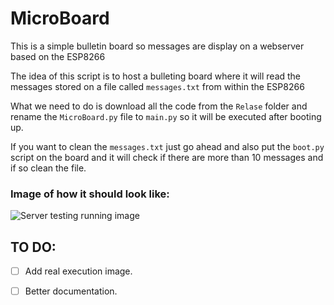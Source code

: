 # MicroBoard

This is a simple bulletin board so messages are display on a webserver based on the ESP8266

The idea of this script is to host a bulleting board where it will read the messages stored on a file called `messages.txt` from within the ESP8266 

What we need to do is download all the code from the `Relase` folder and rename the `MicroBoard.py` file to `main.py` so it will be executed after booting up.

If you want to clean the `messages.txt` just go ahead and also put the `boot.py` script on the board and it will check if there are more than 10 messages and if so clean the file.

### Image of how it should look like:
![Server testing running image](https://github.com/yeyeto2788/MicroPythonScripts/blob/master/MicroBoard/Doc/index.png)


## TO DO:

- [ ] Add real execution image.

- [ ] Better documentation.
